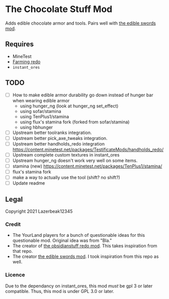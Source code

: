 # The Chocolate Stuff Mod

Adds edible chocolate armor and tools. Pairs well with [the edible swords mod][the_edible_swords_mod].

[the_edible_swords_mod]: https://content.minetest.net/packages/GamingAssociation39/edible_swords/

## Requires

- MineTest <!--TODO what version?-->
- [Farming redo](https://content.minetest.net/packages/TenPlus1/farming/)
- `instant_ores`

## TODO

- [ ] How to make edible armor durability go down instead of hunger bar when wearing edible armor
  - using hunger_ng (look at hunger_ng set_effect)
  - using sofar/stamina
  - using TenPlus1/stamina
  - using flux's stamina fork (forked from sofar/stamina)
  - using hbhunger
- [ ] Upstream better toolranks integration.
- [ ] Upstream better pick_axe_tweaks integration.
- [ ] Upstream better handholds_redo integration https://content.minetest.net/packages/TestificateMods/handholds_redo/
- [ ] Upstream complete custom textures in instant_ores
- [ ] Upstream hunger_ng doesn't work very well on some items.
- [ ] stamina (new) https://content.minetest.net/packages/TenPlus1/stamina/
- [ ] flux's stamina fork
- [ ] make a way to actually use the tool (shift? no shift?)
- [ ] Update readme

## Legal

Copyright 2021 Lazerbeak12345

### Credit

- The YourLand players for a bunch of questionable ideas for this questionable mod. Original idea was from "Bla."
- The creator of [the obsidianstuff redo mod](https://github.com/OgelGames/obsidianstuff). This takes inspiration from that repo.
- The creator [the edible swords mod][the_edible_swords_mod]. I took inspiration from this repo as well.

### Licence

Due to the dependancy on instant_ores, this mod _must_ be gpl 3 or later compatible. Thus, this mod is under GPL 3.0 or later.
